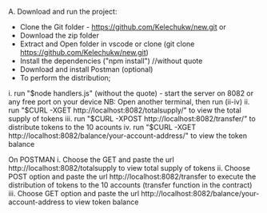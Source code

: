 A. Download and run the project:

- Clone the Git folder  - https://github.com/Kelechukw/new.git or
- Download the zip folder
- Extract and Open folder in vscode or clone (git clone https://github.com/Kelechukw/new.git)
- Install the dependencies ("npm install") //without quote
- Download and install Postman (optional)
- To perform the distribution;

i. run "$node handlers.js" (without the quote) - start the server on 8082 or any free port on your device
NB: Open another terminal, then run (ii-iv)
ii. run "$CURL -XGET http://localhost:8082/totalsupply/" to view the total supply of tokens
iii. run "$CURL -XPOST http://localhost:8082/transfer/" to distribute tokens to the 10 acounts
iv. run "$CURL -XGET http://localhost:8082/balance/your-account-address/" to view the token balance

On POSTMAN
i. Choose the GET and paste the url http://localhost:8082/totalsupply to view total supply of tokens
ii. Choose POST option and paste the url http://localhost:8082/transfer to execute the distribution of tokens to the 10 accounts (transfer function in the contract)
iii. Choose GET option and paste the url http://localhost:8082/balance/your-account-address to view token balance
